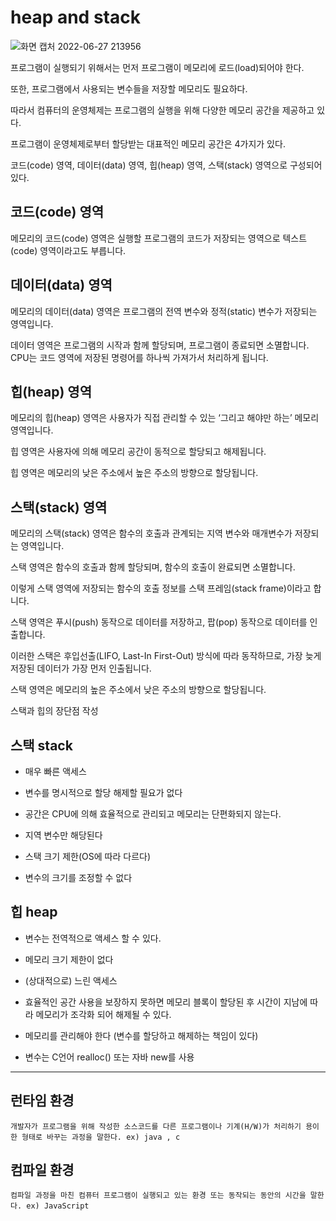 # heap and stack
![화면 캡처 2022-06-27 213956](https://user-images.githubusercontent.com/68903200/175944414-7b343df3-d25a-4d07-8b7e-2dcf3ab9cf66.png)


프로그램이 실행되기 위해서는 먼저 프로그램이 메모리에 로드(load)되어야 한다. 

또한, 프로그램에서 사용되는 변수들을 저장할 메모리도 필요하다.

따라서 컴퓨터의 운영체제는 프로그램의 실행을 위해 다양한 메모리 공간을 제공하고 있다.

프로그램이 운영체제로부터 할당받는 대표적인 메모리 공간은 4가지가 있다. 

코드(code) 영역, 데이터(data) 영역, 힙(heap) 영역, 스택(stack) 영역으로 구성되어 있다.

## 코드(code) 영역
메모리의 코드(code) 영역은 실행할 프로그램의 코드가 저장되는 영역으로 텍스트(code) 영역이라고도 부릅니다.

## 데이터(data) 영역
메모리의 데이터(data) 영역은 프로그램의 전역 변수와 정적(static) 변수가 저장되는 영역입니다.

데이터 영역은 프로그램의 시작과 함께 할당되며, 프로그램이 종료되면 소멸합니다.
CPU는 코드 영역에 저장된 명령어를 하나씩 가져가서 처리하게 됩니다.

## 힙(heap) 영역
메모리의 힙(heap) 영역은 사용자가 직접 관리할 수 있는 ‘그리고 해야만 하는’ 메모리 영역입니다.

힙 영역은 사용자에 의해 메모리 공간이 동적으로 할당되고 해제됩니다.

힙 영역은 메모리의 낮은 주소에서 높은 주소의 방향으로 할당됩니다.

## 스택(stack) 영역
메모리의 스택(stack) 영역은 함수의 호출과 관계되는 지역 변수와 매개변수가 저장되는 영역입니다.

스택 영역은 함수의 호출과 함께 할당되며, 함수의 호출이 완료되면 소멸합니다.

이렇게 스택 영역에 저장되는 함수의 호출 정보를 스택 프레임(stack frame)이라고 합니다.

스택 영역은 푸시(push) 동작으로 데이터를 저장하고, 팝(pop) 동작으로 데이터를 인출합니다.

이러한 스택은 후입선출(LIFO, Last-In First-Out) 방식에 따라 동작하므로, 가장 늦게 저장된 데이터가 가장 먼저 인출됩니다.

스택 영역은 메모리의 높은 주소에서 낮은 주소의 방향으로 할당됩니다.

스택과 힙의 장단점 작성

## 스택 stack

- 매우 빠른 액세스

- 변수를 명시적으로 할당 해제할 필요가 없다

- 공간은 CPU에 의해 효율적으로 관리되고 메모리는 단편화되지 않는다.

- 지역 변수만 해당된다

- 스택 크기 제한(OS에 따라 다르다)

- 변수의 크기를 조정할 수 없다

## 힙 heap

- 변수는 전역적으로 액세스 할 수 있다.

- 메모리 크기 제한이 없다

- (상대적으로) 느린 액세스

- 효율적인 공간 사용을 보장하지 못하면 메모리 블록이 할당된 후 시간이 지남에 따라 메모리가 조각화 되어 해제될 수 있다.

- 메모리를 관리해야 한다 (변수를 할당하고 해제하는 책임이 있다)

- 변수는 C언어 realloc() 또는 자바 new를 사용
***
## 런타임 환경

`개발자가 프로그램을 위해 작성한 소스코드를 다른 프로그램이나 기계(H/W)가 처리하기 용이한 형태로 바꾸는 과정을 말한다.
ex) java , c`

## 컴파일 환경

`컴파일 과정을 마친 컴퓨터 프로그램이 실행되고 있는 환경 또는 동작되는 동안의 시간을 말한다.
ex) JavaScript`
